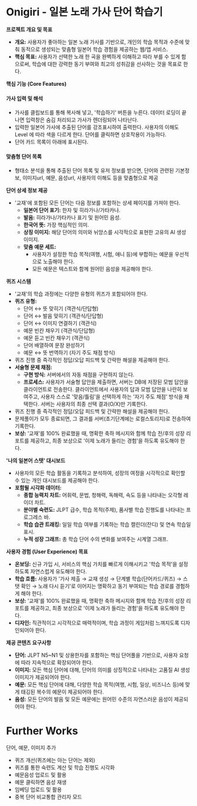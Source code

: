 
# Onigiri - 일본 노래 가사 단어 학습기

**프로젝트 개요 및 목표**

- **개요:** 사용자가 좋아하는 일본 노래 가사를 기반으로, 개인의 학습 목적과 수준에 맞춰 동적으로 생성되는 맞춤형 일본어 학습 경험을 제공하는 웹/앱 서비스.
- **핵심 목표:** 사용자가 선택한 노래 한 곡을 완벽하게 이해하고 따라 부를 수 있게 함으로써, 학습에 대한 강력한 동기 부여와 최고의 성취감을 선사하는 것을 목표로 한다.

**핵심 기능 (Core Features)**
#### 가사 입력 및 해석
- 가사를 클립보드를 통해 복사해 넣고, '학습하기' 버튼을 누른다. 데이터 로딩이 끝나면 입력창은 숨김 처리되고 가사가 렌더링되어 나타난다.
- 입력한 일본어 가사에 추출된 단어를 강조표시하여 출력한다. 사용자의 이해도 Level 에 따라 색을 다르게 한다. 단어를 클릭하면 상호작용이 가능하다.
- 단어 카드 목록이 아래에 표시된다.

#### 맞춤형 단어 목록
- 형태소 분석을 통해 추출된 단어 목록 및 유저 정보를 받으면, 단어와 관련된 기본정보, 이미지url, 예문, 음성url, 사용자의 이해도 등을 맞춤형으로 제공

**단어 상세 정보 제공**
- '교재'에 포함된 모든 단어는 다음 정보를 포함하는 상세 페이지를 가져야 한다.    
    - **일본어 단어 표기:** 한자 및 히라가나/가타카나.
    - **발음:** 히라가나/가타카나 표기 및 원어민 음성.
    - **한국어 뜻:** 가장 핵심적인 의미.
    - **상징 이미지:** 해당 단어의 의미와 뉘앙스를 시각적으로 표현한 고유의 AI 생성 이미지.
    - **맞춤 예문 세트:**
        - 사용자가 설정한 학습 목적(여행, 시험, 애니 등)에 부합하는 예문을 우선적으로 노출해야 한다.
        - 모든 예문은 텍스트와 함께 원어민 음성을 제공해야 한다.
            
**퀴즈 시스템**
- '교재'의 학습 과정에는 다양한 유형의 퀴즈가 포함되어야 한다.
- **퀴즈 유형:**
    - 단어 ↔ 뜻 맞히기 (객관식/단답형)
    - 단어 ↔ 발음 맞히기 (객관식/단답형)
    - 단어 ↔ 이미지 연결하기 (객관식)
    - 예문 빈칸 채우기 (객관식/단답형)
    - 예문 듣고 빈칸 채우기 (객관식)
    - 단어 배열하여 문장 완성하기
    - 예문 ↔ 뜻 번역하기 (자기 주도 채점 방식)
- 퀴즈 진행 중 즉각적인 정답/오답 피드백 및 간략한 해설을 제공해야 한다.
- **서술형 문제 채점:**
    - **구현 방식:** 서버에서의 자동 채점을 구현하지 않는다.
    - **프로세스:** 사용자가 서술형 답안을 제출하면, 서버는 DB에 저장된 모범 답안을 클라이언트로 전송한다. 클라이언트에서 사용자의 답과 모범 답안을 나란히 보여주고, 사용자 스스로 '맞음/틀림'을 선택하게 하는 '자기 주도 채점' 방식을 채택한다. 서버는 사용자의 최종 선택 결과(O/X)만 기록한다.
- 퀴즈 진행 중 즉각적인 정답/오답 피드백 및 간략한 해설을 제공해야 한다.
- 문제풀이가 모두 종료되면, 그 결과를 서버(초기단계에는 로컬스토리지)로 전송하여 기록한다.
- **보상:** '교재'를 100% 완료했을 때, 명확한 축하 메시지와 함께 학습 전/후의 성장 리포트를 제공하고, 최종 보상으로 '이제 노래가 들리는 경험'을 하도록 유도해야 한다.

**'나의 일본어 스탯' 대시보드**
- 사용자의 모든 학습 활동을 기록하고 분석하여, 성장의 여정을 시각적으로 확인할 수 있는 개인 대시보드를 제공해야 한다.
- **포함될 시각화 데이터:**
    - **종합 능력치 차트:** 어휘력, 문법, 청해력, 독해력, 속도 등을 나타내는 오각형 레이더 차트.
    - **분야별 숙련도:** JLPT 급수, 학습 목적(주제), 품사별 학습 진행도를 나타내는 프로그레스 바.
    - **학습 습관 트래킹:** 일일 학습 여부를 기록하는 학습 캘린더(잔디) 및 연속 학습일 표시.
    - **누적 성장 그래프:** 총 학습 단어 수의 변화를 보여주는 시계열 그래프.

**사용자 경험 (User Experience) 목표**
- **온보딩:** 신규 가입 시, 서비스의 핵심 가치를 빠르게 이해시키고 '학습 목적'을 설정하도록 자연스럽게 유도해야 한다.
- **학습 흐름:** 사용자가 '가사 제출 → 교재 생성 → 단계별 학습(단어카드/퀴즈) → 스탯 확인 → 노래 다시 듣기'로 이어지는 명확하고 동기 부여되는 학습 경로를 경험하게 해야 한다.
- **보상:** '교재'를 100% 완료했을 때, 명확한 축하 메시지와 함께 학습 전/후의 성장 리포트를 제공하고, 최종 보상으로 '이제 노래가 들리는 경험'을 하도록 유도해야 한다.
- **디자인:** 직관적이고 시각적으로 매력적이며, 학습 과정이 게임처럼 느껴지도록 디자인되어야 한다.    

**제공 콘텐츠 요구사항**
- **단어:** JLPT N5~N1 및 상용한자를 포함하는 핵심 단어풀을 기반으로, 사용자 요청에 따라 지속적으로 확장되어야 한다.
- **이미지:** 모든 핵심 단어에 대해, 단어의 의미를 상징적으로 나타내는 고품질 AI 생성 이미지가 제공되어야 한다.
- **예문:** 모든 핵심 단어에 대해, 다양한 학습 목적(여행, 시험, 일상, 비즈니스 등)에 맞게 태깅된 복수의 예문이 제공되어야 한다.
- **음성:** 모든 단어의 발음 및 모든 예문에는 원어민 수준의 자연스러운 음성이 제공되어야 한다.

# Further Works
단어, 예문, 이미지 추가

- 퀴즈 개선(퀴즈에는 아는 단어는 제외)
- 퀴즈를 통한 숙련도 계산 및 학습 진행도 시각화
- 예문음성 업로드 및 활용
- 예문 클릭하면 음성 재생
- 임베딩 업로드 및 활용
- 중복 단어 비교통합 관리자 모드